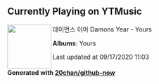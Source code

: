 ## Currently Playing on YTMusic

[<img align="left" width="100" src="https://lh3.googleusercontent.com/vpNhc2ybWxWJhRTleUMEDOu02VpPdN0DaUMmZ8wVvvY4b5XfeARlJNLw5ntyTDxFcrsTwIKCd15ZPmQ">](https://music.youtube.com/channel/UCH-aM6ae8RUTNtNGwrKI3Fg)

데이먼스 이어 Damons Year - Yours

**Albums**: Yours

Last updated at 09/17/2020 11:03

#### Generated with [20chan/github-now](https://github.com/20chan/github-now)


<!--
**20chan/20chan** is a ✨ _special_ ✨ repository because its `README.md` (this file) appears on your GitHub profile.

Here are some ideas to get you started:

- 🔭 I’m currently working on ...
- 🌱 I’m currently learning ...
- 👯 I’m looking to collaborate on ...
- 🤔 I’m looking for help with ...
- 💬 Ask me about ...
- 📫 How to reach me: ...
- 😄 Pronouns: ...
- ⚡ Fun fact: ...
-->
